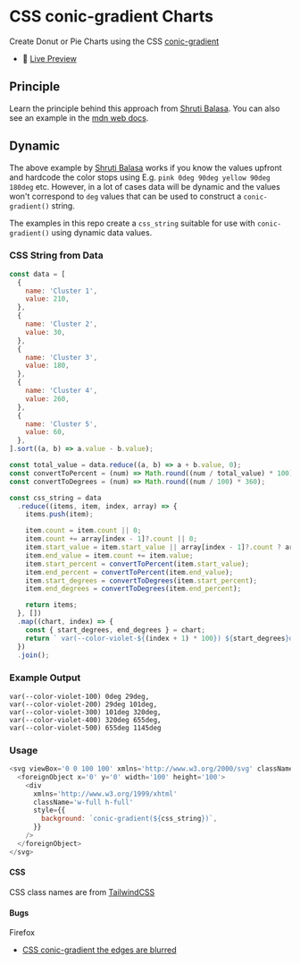 # CSS conic-gradient Charts

Create Donut or Pie Charts using the CSS [conic-gradient](https://developer.mozilla.org/en-US/docs/Web/CSS/gradient/conic-gradient)

- 🚀 [Live Preview](https://css-conic-gradient-charts.vercel.app/)

## Principle

Learn the principle behind this approach from [Shruti Balasa](https://twitter.com/shrutibalasa/status/1612785019159982080?s=20&t=6TLkMmRjOFQxKP7W-jFPcA). You can also see an example in the [mdn web docs](https://developer.mozilla.org/en-US/docs/Web/CSS/gradient/conic-gradient#gradient_pie-chart).

## Dynamic

The above example by [Shruti Balasa](https://twitter.com/shrutibalasa/status/1612785019159982080?s=20&t=6TLkMmRjOFQxKP7W-jFPcA) works if you know the values upfront and hardcode the color stops using E.g. `pink 0deg 90deg yellow 90deg 180deg` etc. However, in a lot of cases data will be dynamic and the values won't correspond to `deg` values that can be used to construct a `conic-gradient()` string.

The examples in this repo create a `css_string` suitable for use with `conic-gradient()` using dynamic data values.

### CSS String from Data

```javascript
const data = [
  {
    name: 'Cluster 1',
    value: 210,
  },
  {
    name: 'Cluster 2',
    value: 30,
  },
  {
    name: 'Cluster 3',
    value: 180,
  },
  {
    name: 'Cluster 4',
    value: 260,
  },
  {
    name: 'Cluster 5',
    value: 60,
  },
].sort((a, b) => a.value - b.value);

const total_value = data.reduce((a, b) => a + b.value, 0);
const convertToPercent = (num) => Math.round((num / total_value) * 100);
const convertToDegrees = (num) => Math.round((num / 100) * 360);

const css_string = data
  .reduce((items, item, index, array) => {
    items.push(item);

    item.count = item.count || 0;
    item.count += array[index - 1]?.count || 0;
    item.start_value = item.start_value || array[index - 1]?.count ? array[index - 1].count : 0;
    item.end_value = item.count += item.value;
    item.start_percent = convertToPercent(item.start_value);
    item.end_percent = convertToPercent(item.end_value);
    item.start_degrees = convertToDegrees(item.start_percent);
    item.end_degrees = convertToDegrees(item.end_percent);

    return items;
  }, [])
  .map((chart, index) => {
    const { start_degrees, end_degrees } = chart;
    return ` var(--color-violet-${(index + 1) * 100}) ${start_degrees}deg ${end_degrees}deg`;
  })
  .join();
```

### Example Output

```shell
var(--color-violet-100) 0deg 29deg,
var(--color-violet-200) 29deg 101deg,
var(--color-violet-300) 101deg 320deg,
var(--color-violet-400) 320deg 655deg,
var(--color-violet-500) 655deg 1145deg
```

### Usage

```javascript
<svg viewBox='0 0 100 100' xmlns='http://www.w3.org/2000/svg' className='rounded-full'>
  <foreignObject x='0' y='0' width='100' height='100'>
    <div
      xmlns='http://www.w3.org/1999/xhtml'
      className='w-full h-full'
      style={{
        background: `conic-gradient(${css_string})`,
      }}
    />
  </foreignObject>
</svg>
```

#### CSS

CSS class names are from [TailwindCSS](https://tailwindcss.com/docs/customizing-colors)

#### Bugs

Firefox

- [CSS conic-gradient the edges are blurred](https://bugzilla.mozilla.org/show_bug.cgi?id=1625917)
